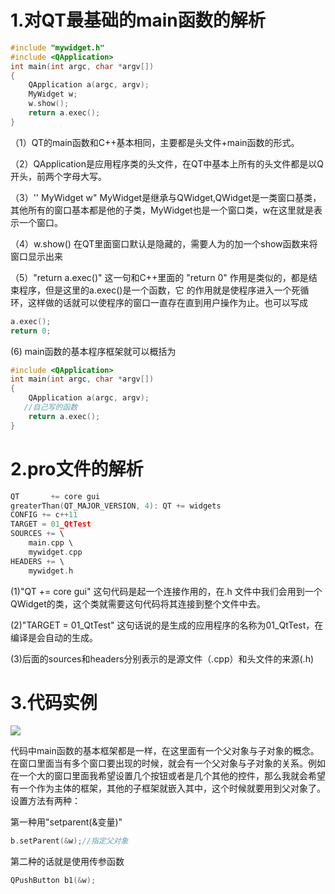 #  1.对QT最基础的main函数的解析

```c
#include "mywidget.h"
#include <QApplication>
int main(int argc, char *argv[])
{
    QApplication a(argc, argv);
    MyWidget w;
    w.show();
    return a.exec();
}

```

（1）QT的main函数和C++基本相同，主要都是头文件+main函数的形式。

（2）QApplication是应用程序类的头文件，在QT中基本上所有的头文件都是以Q开头，前两个字母大写。

（3）'' MyWidget w" MyWidget是继承与QWidget,QWidget是一类窗口基类，其他所有的窗口基本都是他的子类，MyWidget也是一个窗口类，w在这里就是表示一个窗口。

（4）w.show()   在QT里面窗口默认是隐藏的，需要人为的加一个show函数来将窗口显示出来

（5）"return a.exec()" 这一句和C++里面的 "return 0" 作用是类似的，都是结束程序，但是这里的a.exec()是一个函数，它         的作用就是使程序进入一个死循环，这样做的话就可以使程序的窗口一直存在直到用户操作为止。也可以写成

```c
a.exec();
return 0;
```

(6) main函数的基本程序框架就可以概括为

```c
#include <QApplication>
int main(int argc, char *argv[])
{
    QApplication a(argc, argv);
   //自己写的函数
    return a.exec();
}

```

#  2.pro文件的解析

 ```c
 QT       += core gui
 greaterThan(QT_MAJOR_VERSION, 4): QT += widgets
 CONFIG += c++11
 TARGET = 01_QtTest
 SOURCES += \
     main.cpp \
     mywidget.cpp
 HEADERS += \
     mywidget.h
 
 ```

(1)"QT       += core gui" 这句代码是起一个连接作用的，在.h 文件中我们会用到一个QWidget的类，这个类就需要这句代码将其连接到整个文件中去。

(2)"TARGET = 01_QtTest" 这句话说的是生成的应用程序的名称为01_QtTest，在编译是会自动的生成。

 (3)后面的sources和headers分别表示的是源文件（.cpp）和头文件的来源(.h)

#  3.代码实例

![](D:\桌面\zhaopian.png)

代码中main函数的基本框架都是一样，在这里面有一个父对象与子对象的概念。在窗口里面当有多个窗口要出现的时候，就会有一个父对象与子对象的关系。例如在一个大的窗口里面我希望设置几个按钮或者是几个其他的控件，那么我就会希望有一个作为主体的框架，其他的子框架就嵌入其中，这个时候就要用到父对象了。设置方法有两种：

第一种用"setparent(&变量)"     

```c
b.setParent(&w);//指定父对象
```

第二种的话就是使用传参函数

```c
QPushButton b1(&w);
```





